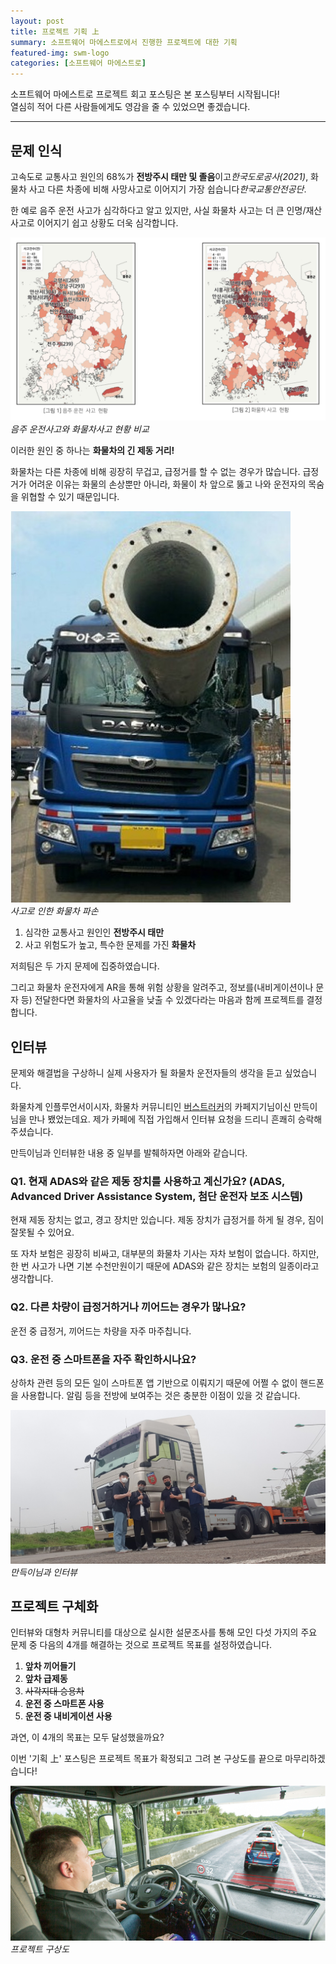 ```yaml
---
layout: post
title: 프로젝트 기획 上
summary: 소프트웨어 마에스트로에서 진행한 프로젝트에 대한 기획
featured-img: swm-logo
categories: [소프트웨어 마에스트로]
---
```


소프트웨어 마에스트로 프로젝트 회고 포스팅은 본 포스팅부터 시작됩니다!   
열심히 적어 다른 사람들에게도 영감을 줄 수 있었으면 좋겠습니다.

---

## 문제 인식

고속도로 교통사고 원인의 68%가 **전방주시 태만 및 졸음**이고*한국도로공사(2021)*, 화물차 사고 다른 차종에 비해 사망사고로 이어지기 가장 쉽습니다*한국교통안전공단*.

한 예로 음주 운전 사고가 심각하다고 알고 있지만, 사실 화물차 사고는 더 큰 인명/재산 사고로 이어지기 쉽고 상황도 더욱 심각합니다.

![음주 운전사고와 화물차사고 현황 비교](/assets/img/posts/2022-01-26-사고-현황.png)   
*음주 운전사고와 화물차사고 현황 비교*

이러한 원인 중 하나는 **화물차의 긴 제동 거리!**

화물차는 다른 차종에 비해 굉장히 무겁고, 급정거를 할 수 없는 경우가 많습니다. 급정거가 어려운 이유는 화물의 손상뿐만 아니라, 화물이 차 앞으로 뚫고 나와 운전자의 목숨을 위협할 수 있기 때문입니다.

![사고로 인한 화물차 파손](/assets/img/posts/2022-01-26-사고.jpg)   
*사고로 인한 화물차 파손*

1. 심각한 교통사고 원인인 **전방주시 태만**
2. 사고 위험도가 높고, 특수한 문제를 가진 **화물차**

저희팀은 두 가지 문제에 집중하였습니다.

그리고 화물차 운전자에게 AR을 통해 위험 상황을 알려주고, 정보를(내비게이션이나 문자 등) 전달한다면 화물차의 사고율을 낮출 수 있겠다라는 마음과 함께 프로젝트를 결정합니다.

## 인터뷰

문제와 해결법을 구상하니 실제 사용자가 될 화물차 운전자들의 생각을 듣고 싶었습니다.

화물차계 인플루언서이시자, 화물차 커뮤니티인 [버스트러커](https://cafe.daum.net/heavyvehicle)의 카페지기님이신 만득이님을 만나 뵀었는데요.
제가 카페에 직접 가입해서 인터뷰 요청을 드리니 흔쾌히 승락해주셨습니다.

만득이님과 인터뷰한 내용 중 일부를 발췌하자면 아래와 같습니다.

### Q1. 현재 ADAS와 같은 제동 장치를 사용하고 계신가요? (ADAS, Advanced Driver Assistance System, 첨단 운전자 보조 시스템)

현재 제동 장치는 없고, 경고 장치만 있습니다.
제동 장치가 급정거를 하게 될 경우, 짐이 잘못될 수 있어요.

또 자차 보험은 굉장히 비싸고, 대부분의 화물차 기사는 자차 보험이 없습니다.
하지만, 한 번 사고가 나면 기본 수천만원이기 때문에 ADAS와 같은 장치는 보험의 일종이라고 생각합니다.

### Q2. 다른 차량이 급정거하거나 끼어드는 경우가 많나요?

운전 중 급정거, 끼어드는 차량을 자주 마주칩니다.

### Q3. 운전 중 스마트폰을 자주 확인하시나요?

상하차 관련 등의 모든 일이 스마트폰 앱 기반으로 이뤄지기 때문에 어쩔 수 없이 핸드폰을 사용합니다.
알림 등을 전방에 보여주는 것은 충분한 이점이 있을 것 같습니다.

![만득이님과 인터뷰](/assets/img/posts/2022-01-26-만득이님.jpeg)   
*만득이님과 인터뷰*

## 프로젝트 구체화

인터뷰와 대형차 커뮤니티를 대상으로 실시한 설문조사를 통해 모인 다섯 가지의 주요 문제 중 다음의 4개를 해결하는 것으로 프로젝트 목표를 설정하였습니다.

1. **앞차 끼어들기**
2. **앞차 급제동**
3. ~~사각지대 승용차~~
4. **운전 중 스마트폰 사용**
5. **운전 중 내비게이션 사용**

과연, 이 4개의 목표는 모두 달성했을까요?

이번 '기획 上' 포스팅은 프로젝트 목표가 확정되고 그려 본 구상도를 끝으로 마무리하겠습니다!

![프로젝트 구상도](/assets/img/posts/2022-01-26-구상도.png)   
*프로젝트 구상도*
